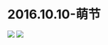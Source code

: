 # 2016.10.10-萌节
![](https://bilicoverimg.github.io/2016/2016.10.10-萌节福利特惠.png)
![](https://bilicover2016.github.io/2016.10.10.jpg)